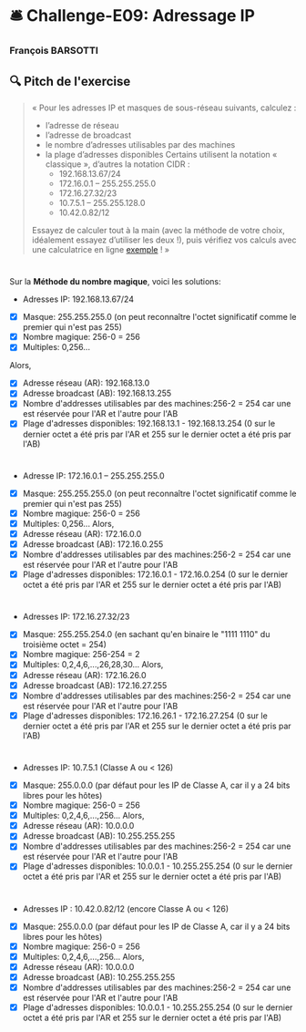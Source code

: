 # :bellhop_bell: Challenge-E09: Adressage IP
### François BARSOTTI
## :mag: Pitch de l'exercise
> « Pour les adresses IP et masques de sous-réseau suivants, calculez :
> -	l’adresse de réseau
> -	l’adresse de broadcast
> -	le nombre d’adresses utilisables par des machines
> -	la plage d’adresses disponibles
> Certains utilisent la notation « classique », d’autres la notation CIDR :
>      +	192.168.13.67/24
>      +	172.16.0.1 – 255.255.255.0
>      +	172.16.27.32/23
>      +	10.7.5.1 – 255.255.128.0
>      +	10.42.0.82/12
>        
>Essayez de calculer tout à la main (avec la méthode de votre choix, idéalement essayez d’utiliser les deux !), puis vérifiez vos calculs avec une calculatrice en ligne [exemple](https://www.subnet-calculator.com/cidr.php) ! »
> #
 
Sur la **Méthode du nombre magique**, voici les solutions:
- Adresses IP: 192.168.13.67/24
- [x] Masque:       255.255.255.0 (on peut reconnaître l'octet significatif comme le premier qui n'est pas 255)
- [x] Nombre magique: 256-0 = 256
- [x] Multiples: 0,256...

Alors,
- [x] Adresse réseau (AR):    192.168.13.0
- [x] Adresse broadcast (AB): 192.168.13.255
- [x] Nombre d'addresses utilisables par des machines:256-2 = 254 car une est réservée pour l'AR et l'autre pour l'AB
- [x] Plage d'adresses disponibles: 192.168.13.1 - 192.168.13.254 (0 sur le dernier octet a été pris par l'AR et 255 sur le dernier octet a été pris par l'AB)
#
- Adresse IP: 172.16.0.1 – 255.255.255.0
- [x] Masque:       255.255.255.0 (on peut reconnaître l'octet significatif comme le premier qui n'est pas 255)
- [x] Nombre magique: 256-0 = 256
- [x] Multiples: 0,256...
Alors,
- [x] Adresse réseau (AR):    172.16.0.0 
- [x] Adresse broadcast (AB): 172.16.0.255
- [x] Nombre d'addresses utilisables par des machines:256-2 = 254 car une est réservée pour l'AR et l'autre pour l'AB
- [x] Plage d'adresses disponibles: 172.16.0.1 - 172.16.0.254 (0 sur le dernier octet a été pris par l'AR et 255 sur le dernier octet a été pris par l'AB)
#
- Adresses IP: 172.16.27.32/23
- [x] Masque:       255.255.254.0 (en sachant qu'en binaire le "1111 1110" du troisième octet = 254)
- [x] Nombre magique: 256-254 = 2
- [x] Multiples: 0,2,4,6,...,26,28,30...
Alors,
- [x] Adresse réseau (AR):    172.16.26.0
- [x] Adresse broadcast (AB): 172.16.27.255
- [x] Nombre d'addresses utilisables par des machines:256-2 = 254 car une est réservée pour l'AR et l'autre pour l'AB
- [x] Plage d'adresses disponibles: 172.16.26.1 - 172.16.27.254 (0 sur le dernier octet a été pris par l'AR et 255 sur le dernier octet a été pris par l'AB)
#
- Adresses IP: 10.7.5.1 (Classe A ou < 126)
- [x] Masque:       255.0.0.0 (par défaut pour les IP de Classe A, car il y a 24 bits libres pour les hôtes)
- [x] Nombre magique: 256-0 = 256
- [x] Multiples: 0,2,4,6,...,256...
Alors,
- [x] Adresse réseau (AR):    10.0.0.0
- [x] Adresse broadcast (AB): 10.255.255.255
- [x] Nombre d'addresses utilisables par des machines:256-2 = 254 car une est réservée pour l'AR et l'autre pour l'AB
- [x] Plage d'adresses disponibles: 10.0.0.1 - 10.255.255.254 (0 sur le dernier octet a été pris par l'AR et 255 sur le dernier octet a été pris par l'AB)
#
- Adresses IP : 10.42.0.82/12 (encore Classe A ou < 126)
- [x] Masque:       255.0.0.0 (par défaut pour les IP de Classe A, car il y a 24 bits libres pour les hôtes)
- [x] Nombre magique: 256-0 = 256
- [x] Multiples: 0,2,4,6,...,256...
Alors,
- [x] Adresse réseau (AR):    10.0.0.0
- [x] Adresse broadcast (AB): 10.255.255.255
- [x] Nombre d'addresses utilisables par des machines:256-2 = 254 car une est réservée pour l'AR et l'autre pour l'AB
- [x] Plage d'adresses disponibles: 10.0.0.1 - 10.255.255.254 (0 sur le dernier octet a été pris par l'AR et 255 sur le dernier octet a été pris par l'AB)
##

